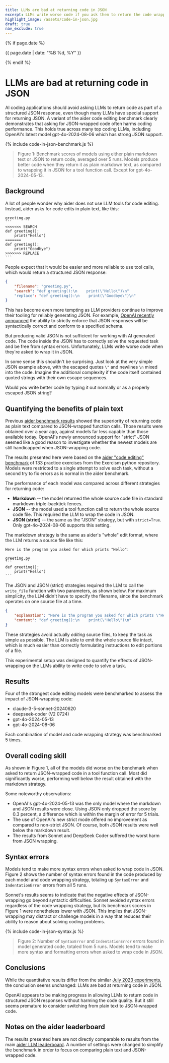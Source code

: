 ```yaml
---
title: LLMs are bad at returning code in JSON
excerpt: LLMs write worse code if you ask them to return the code wrapped in JSON (via a tool or function call).
highlight_image: /assets/code-in-json.jpg
draft: true
nav_exclude: true
---
```

{% if page.date %}
<p class="post-date">{{ page.date | date: "%B %d, %Y" }}</p>
{% endif %}

# LLMs are bad at returning code in JSON


AI coding applications should avoid asking LLMs to return code as part of a structured
JSON response,
even though many LLMs have special support for returning JSON.
A variant of the aider code editing benchmark clearly demonstrates that
asking for JSON-wrapped code
often harms coding performance.
This holds true across many top coding LLMs, 
including OpenAI's latest model gpt-4o-2024-08-06 
which has strong JSON support.

{% include code-in-json-benchmark.js %}

> Figure 1: Benchmark scores of models using either plain markdown text or JSON to return code,
> averaged over 5 runs.
> Models produce better code when they return it as plain markdown text,
> as compared to wrapping it in JSON for a tool function call.
> Except for gpt-4o-2024-05-13.


## Background

A lot of people wonder why aider does not use LLM tools for code editing.
Instead, aider asks for code edits in plain text, like this:

````
greeting.py
```
<<<<<<< SEARCH
def greeting():
    print("Hello")
=======
def greeting():
    print("Goodbye")
>>>>>>> REPLACE
```
````

People expect that it would be easier and more reliable to use tool calls,
which would return a structured JSON response:

```json
{
    "filename": "greeting.py",
    "search": "def greeting():\n    print(\"Hello\")\n"
    "replace": "def greeting():\n    print(\"Goodbye\")\n"
}
```

This has become even more tempting as LLM providers
continue to improve their tooling for reliably generating JSON.
For example, 
[OpenAI recently announced](https://openai.com/index/introducing-structured-outputs-in-the-api/)
the ability to
strictly enforce that JSON responses will be syntactically correct 
and conform to a specified schema.


But producing valid JSON is not sufficient for working with AI generated code.
The code inside the JSON has to correctly solve the requested task
and be free from syntax errors.
Unfortunately, 
LLMs write worse code when they're asked to 
wrap it in JSON.

In some sense this shouldn't be surprising.
Just look at the very simple
JSON example above, with the escaped 
quotes `\"` and
newlines `\n`
mixed into the code.
Imagine the additional
complexity
if the code itself contained quoted strings
with their
own escape sequences.

Would *you* write better code by
typing it out normally
or as a properly escaped 
JSON string?


## Quantifying the benefits of plain text

Previous [aider benchmark results](/2023/07/02/benchmarks.html)
showed
the superiority of returning code
as plain text compared to JSON-wrapped function calls.
Those results were obtained
over a year ago, against models far less capable than those available today.
OpenAI's newly announced support for "strict" JSON seemed like a good reason to
investigate whether the newest models are still handicapped when JSON-wrapping code.

The results presented here were based on
the 
[aider "code editing" benchmark](/2023/07/02/benchmarks.html#the-benchmark)
of 133 practice exercises from the Exercism python repository.
Models were 
restricted to a single attempt to solve each task,
without a second try to fix errors as is normal in the aider benchmark.

The performance of each model was compared across different strategies for returning code:

- **Markdown** -- the model returned the whole source code file in standard markdown triple-backtick fences.
- **JSON** -- the model used a tool function call to return the whole source code file. This required the LLM to wrap the code in JSON.
- **JSON (strict)** -- the same as the "JSON" strategy, but with `strict=True`. Only gpt-4o-2024-08-06 supports this setting.

The markdown strategy is the same as
aider's "whole" edit format, where the
LLM returns a source file like this:

````
Here is the program you asked for which prints "Hello":

greeting.py
```
def greeting():
    print("Hello")
```
````

The JSON and JSON (strict) strategies required the LLM to call the `write_file` function with
two parameters, as shown below.
For maximum simplicity, the LLM didn't have to specify the filename,
since the benchmark operates on one source file at a time.

```json
{
    "explanation": "Here is the program you asked for which prints \"Hello\"",
    "content": "def greeting():\n    print(\"Hello\")\n"
}
```

These strategies avoid actually *editing* source files, to keep
the task as
simple as possible.
The LLM is able to emit the whole source file intact,
which is much easier
than correctly formulating
instructions to edit
portions of a file.

This experimental setup was designed to quantify
the effects of JSON-wrapping on the LLMs ability to write code to solve a task.

## Results

Four of the strongest code editing models were benchmarked
to assess the impact of JSON-wrapping code:

- claude-3-5-sonnet-20240620
- deepseek-coder (V2 0724)
- gpt-4o-2024-05-13
- gpt-4o-2024-08-06

Each combination of model and code wrapping strategy was benchmarked 5 times.

## Overall coding skill

As shown in Figure 1, 
all of the models did worse on the benchmark when asked to
return JSON-wrapped code in a tool function call.
Most did significantly worse, performing well below
the result obtained with the markdown strategy.

Some noteworthy observations:

- OpenAI's gpt-4o-2024-05-13 was the only model where the markdown and JSON results were
close. Using JSON only dropped the score by 0.3 percent, a difference which is
within the margin of error for 5 trials.
- The use of OpenAI's new strict mode offered no improvement
as compared to non-strict JSON.
Of course, both JSON results were well below the markdown result.
- The results from Sonnet and DeepSeek Coder suffered the worst harm from JSON wrapping.

## Syntax errors

Models tend to make more syntax errors when asked to wrap code in JSON.
Figure 2 shows the number of syntax errors found in the code produced by each
model and code wrapping strategy,
totaling up `SyntaxError` and `IndentationError` errors from all 5 runs.


Sonnet's results seems to indicate that the negative effects of JSON-wrapping 
go beyond syntactic difficulties.
Sonnet avoided syntax errors regardless of the code wrapping strategy,
but its benchmark scores in Figure 1 were nonetheless lower with JSON.
This implies that JSON-wrapping may distract or challenge models in a way that
reduces their ability to reason about solving coding problems.

{% include code-in-json-syntax.js %}

> Figure 2: Number of `SyntaxError` and `IndentationError` errors found in model generated code,
> totaled from 5 runs.
> Models tend to make more syntax and formatting errors when asked to wrap code in JSON.


## Conclusions

While the quantitative results differ from the similar
[July 2023 experiments](/2023/07/02/benchmarks.html),
the conclusion seems unchanged: LLMs are bad at returning code in JSON.

OpenAI appears to be making progress in allowing LLMs to return code in
structured JSON responses without harming the code quality.
But it still seems premature to consider switching from plain text
to JSON-wrapped code.


## Notes on the aider leaderboard

The results presented here are not directly comparable to results
from the main
[aider LLM leaderboard](https://aider.chat/docs/leaderboards/).
A number of settings were changed to simplify the benchmark
in order to focus on comparing plain text and JSON-wrapped code.
